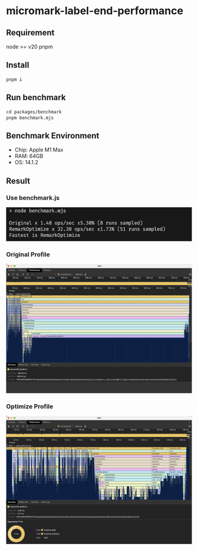 # micromark-label-end-performance

## Requirement
node >= v20
pnpm


## Install
```
pnpm i
```

## Run benchmark
```
cd packages/benchmark
pnpm benchmark.mjs
```

## Benchmark Environment

- Chip: Apple M1 Max
- RAM: 64GB
- OS: 14.1.2

## Result

### Use benchmark.js
![](./assets/benchmark.js.png)

### Original Profile
![](./assets/original-profile.png)

### Optimize Profile
![](./assets/optimize-profile.png)
